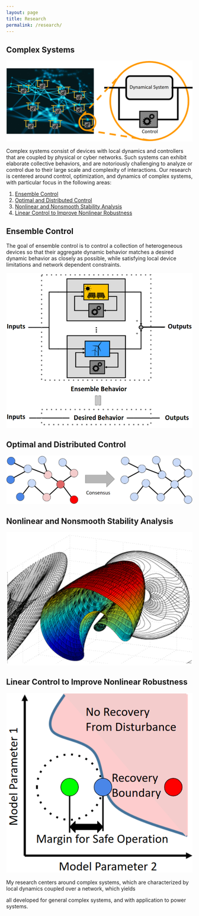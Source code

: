```yaml
---
layout: page
title: Research
permalink: /research/
---
```


## Complex Systems

![Complex Systems](/figs/complex_systems.png)

Complex systems consist of devices with local dynamics and controllers that
are coupled by physical or cyber networks.
Such systems can exhibit elaborate collective behaviors, and are notoriously
challenging to analyze or control due to their large scale and complexity of
interactions.
Our research is centered around control, optimization, and dynamics of
complex systems, with particular focus in the following areas:

1. [Ensemble Control](#Ensemble-Control)
2. [Optimal and Distributed Control](#Optimal-and-Distributed-Control)
3. [Nonlinear and Nonsmooth Stability Analysis](#Nonlinear-and-Nonsmooth-Stability-Analysis)
4. [Linear Control to Improve Nonlinear Robustness](#Linear-Control-to-Improve-Nonlinear-Robustness)

## Ensemble Control

The goal of ensemble control is to control a collection of heterogeneous
devices so that their aggregate dynamic behavior matches a desired dynamic
behavior as closely as possible, while satisfying local device limitations and
network dependent constraints.


![Ensemble Control](/figs/ensemble_1.png)

## Optimal and Distributed Control

![Distributed Control](/figs/ensemble_2.png)

## Nonlinear and Nonsmooth Stability Analysis

![Nonlinear Stability](/figs/stability_1.png)

## Linear Control to Improve Nonlinear Robustness

![Nonlinear Control](/figs/stability_2.png)


My research centers around complex systems, which are characterized by local
dynamics coupled over a network, which yields 


all developed for general complex systems, and with application to
power systems.

